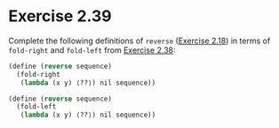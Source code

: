# Exercise 2.39

Complete the following definitions of `reverse` ([Exercise 2.18](./2.18.md)) in
terms of `fold-right` and `fold-left` from [Exercise 2.38](./2.38.md):

```scheme
(define (reverse sequence)
  (fold-right
   (lambda (x y) ⟨??⟩) nil sequence))

(define (reverse sequence)
  (fold-left
   (lambda (x y) ⟨??⟩) nil sequence))
```
